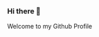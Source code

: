 ### Hi there 👋
Welcome to my Github Profile

<!--
<picture>
 <source media="(prefers-color-scheme: dark)" srcset="https://camo.githubusercontent.com/02841a457ec7ae172cd5b3126499a1fdae771612f194747e22df7662d2dbaedf/68747470733a2f2f772e77616c6c686176656e2e63632f66756c6c2f7a782f77616c6c686176656e2d7a786737676a2e6a7067">
 <source media="(prefers-color-scheme: light)" srcset="https://camo.githubusercontent.com/02841a457ec7ae172cd5b3126499a1fdae771612f194747e22df7662d2dbaedf/68747470733a2f2f772e77616c6c686176656e2e63632f66756c6c2f7a782f77616c6c686176656e2d7a786737676a2e6a7067">
 <img alt="test image" src="https://camo.githubusercontent.com/02841a457ec7ae172cd5b3126499a1fdae771612f194747e22df7662d2dbaedf/68747470733a2f2f772e77616c6c686176656e2e63632f66756c6c2f7a782f77616c6c686176656e2d7a786737676a2e6a7067">
</picture>
<!--

<!--
**MNavalho/MNavalho** is a ✨ _special_ ✨ repository because its `README.md` (this file) appears on your GitHub profile.

Here are some ideas to get you started:

- 🔭 I’m currently working on ...
- 🌱 I’m currently learning ...
- 👯 I’m looking to collaborate on ...
- 🤔 I’m looking for help with ...
- 💬 Ask me about ...
- 📫 How to reach me: ...
- 😄 Pronouns: ...
- ⚡ Fun fact: ...
<!--
